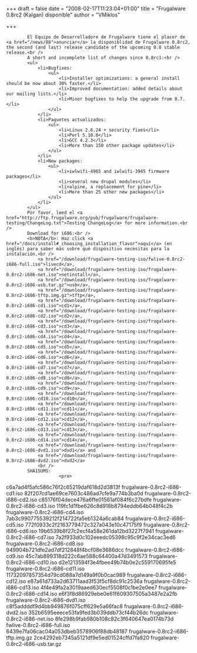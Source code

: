 
+++
draft = false
date = "2008-02-17T11:23:04+01:00"
title = "Frugalware 0.8rc2 (Kalgan) disponible"
author = "VMiklos"

+++

            El Equipo de Desarrolladore de Frugalware tiene el placer de <a href="/news/88">anunciar</a> la disponiblidad de Frugalware 0.8rc2, the second (and last) release candidate of the upcoming 0.8 stable release.<br />
            A short and incomplete list of changes since 0.8rc1:<br />
            <ul>
                <li>Bugfixes:
                    <ul>
                        <li>Installer optimizations: a general install should be now about 30% faster.</li>
                        <li>Improved documentation: added details about our mailing lists.</li>
                        <li>Minor bugfixes to help the upgrade from 0.7.</li>
                    </ul>
                </li>
                <li>Paquetes actualizados:
                    <ul>
                        <li>Linux 2.6.24 + security fixes</li>
                        <li>Perl 5.10.0</li>
                        <li>GCC 4.2.3</li>
                        <li>More than 150 other package updates</li>
                    </ul>
                </li>
                <li>New packages:
                    <ul>
                        <li>iwlwifi-4965 and iwlwifi-3945 firmware packages</li>
                        <li>several new drupal modules</li>
                        <li>alpine, a replacement for pine</li>
                        <li>More than 25 other new packages</li>
                    </ul>
                </li>
            </ul>
            Por favor, leed el <a href="http://ftp.frugalware.org/pub/frugalware/frugalware-testing/ChangeLog.txt">Testing ChangeLog</a> for more information.<br />
            Download for i686:<br />
            <b>NOTA</b>: Haz click <a href="/docs/install#_choosing_installation_flavor">aquí</a> (en inglés) para saber más sobre qué dispositivo necesitas para la instalación.<br />
                <a href="/download/frugalware-testing-iso/fwlive-0.8rc2-i686-full.iso">livecd</a>,
                <a href="/download/frugalware-testing-iso/frugalware-0.8rc2-i686-net.iso">netinstall</a>,
                <a href="/download/frugalware-testing-iso/frugalware-0.8rc2-i686-usb.tar.gz">usb</a>,
                <a href="/download/frugalware-testing-iso/frugalware-0.8rc2-i686-tftp.img.gz">tftp</a>,
                <a href="/download/frugalware-testing-iso/frugalware-0.8rc2-i686-cd1.iso">cd1</a>,
                <a href="/download/frugalware-testing-iso/frugalware-0.8rc2-i686-cd2.iso">cd2</a>,
                <a href="/download/frugalware-testing-iso/frugalware-0.8rc2-i686-cd3.iso">cd3</a>,
                <a href="/download/frugalware-testing-iso/frugalware-0.8rc2-i686-cd4.iso">cd4</a>,
                <a href="/download/frugalware-testing-iso/frugalware-0.8rc2-i686-cd5.iso">cd5</a>,
                <a href="/download/frugalware-testing-iso/frugalware-0.8rc2-i686-cd6.iso">cd6</a>,
                <a href="/download/frugalware-testing-iso/frugalware-0.8rc2-i686-cd7.iso">cd7</a>,
                <a href="/download/frugalware-testing-iso/frugalware-0.8rc2-i686-cd8.iso">cd8</a>,
                <a href="/download/frugalware-testing-iso/frugalware-0.8rc2-i686-cd9.iso">cd9</a>,
                <a href="/download/frugalware-testing-iso/frugalware-0.8rc2-i686-cd10.iso">cd10</a>,
                <a href="/download/frugalware-testing-iso/frugalware-0.8rc2-i686-cd11.iso">cd11</a>,
                <a href="/download/frugalware-testing-iso/frugalware-0.8rc2-i686-cd12.iso">cd12</a>,
                <a href="/download/frugalware-testing-iso/frugalware-0.8rc2-i686-cd13.iso">cd13</a>,
                <a href="/download/frugalware-testing-iso/frugalware-0.8rc2-i686-cd14.iso">cd14</a>,
                <a href="/download/frugalware-testing-iso/frugalware-0.8rc2-i686-dvd1.iso">dvd1</a> and
                <a href="/download/frugalware-testing-iso/frugalware-0.8rc2-i686-dvd2.iso">dvd2</a>
                <br />
            SHA1SUMS:
                        <pre>
c6a7ad4f5afc586c76f2c65219daf618d2d3813f  frugalware-0.8rc2-i686-cd1.iso
82f207cd1ae69ce7603c486ad7cfe9a774b3ba0d  frugalware-0.8rc2-i686-cd2.iso
c85176f04dece476a6ffe01561af084f6c27bdfe  frugalware-0.8rc2-i686-cd3.iso
119fc1d1fbe626c8d918b8794eddb64b048f4c2b  frugalware-0.8rc2-i686-cd4.iso
7ab3c990775539212f214722fa5eb1324a6cab84  frugalware-0.8rc2-i686-cd5.iso
772f0933c2f2163779472c327a043e10c47175f9  frugalware-0.8rc2-i686-cd6.iso
19b6539b8f27c2ecf4a58e261da12bd3227f7941  frugalware-0.8rc2-i686-cd7.iso
7a2f933d0c102eeedc05398c95c9f2e34cac3ed6  frugalware-0.8rc2-i686-cd8.iso
949904b721dfe2ad7df212848f4bcf08e3686dcc  frugalware-0.8rc2-i686-cd9.iso
45c7ab899318d222c6ae588c64400a47d3491573  frugalware-0.8rc2-i686-cd10.iso
d2e1213594f3e4fbee49b74b0e2c559170695fe5  frugalware-0.8rc2-i686-cd11.iso
11732097857354d79cd088a7d149a9f0b0cac989  frugalware-0.8rc2-i686-cd12.iso
e87a61d733a2d63711aad3f53f5cf8dc91c2536a  frugalware-0.8rc2-i686-cd13.iso
4f4e49fa2a3019aaed630ecf5508f0c1be2e0ee7  frugalware-0.8rc2-i686-cd14.iso
e6f3f8d86929ebe0e61f609307505a3487e2a2fb  frugalware-0.8rc2-i686-dvd1.iso
c8f5addddf9d4bb949876f075cff629e5a66fac8  frugalware-0.8rc2-i686-dvd2.iso
352b6595eeece53fa9fed3b039ddb73cf44b26dc  frugalware-0.8rc2-i686-net.iso
8fe298b9fab980b108c82c3f640647ea0174b73d  fwlive-0.8rc2-i686-full.iso
6439e7fa06cac04a053dbeb3578906f88db48187  frugalware-0.8rc2-i686-tftp.img.gz
2ce4292eb7345a5121df9e5ed01524cffd7fa820  frugalware-0.8rc2-i686-usb.tar.gz
            </pre>
            
        